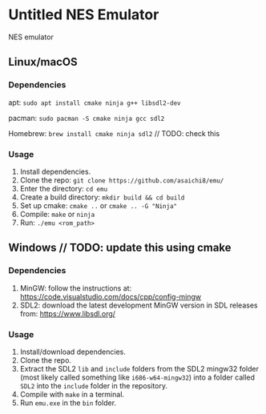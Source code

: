 Untitled NES Emulator
========================================================

NES emulator

Linux/macOS
------------
### Dependencies
apt: ```sudo apt install cmake ninja g++ libsdl2-dev```

pacman: ```sudo pacman -S cmake ninja gcc sdl2```

Homebrew: ```brew install cmake ninja sdl2``` // TODO: check this

### Usage
1. Install dependencies.
2. Clone the repo: ```git clone https://github.com/asaichi8/emu/```
3. Enter the directory: ```cd emu```
4. Create a build directory: ```mkdir build && cd build```
5. Set up cmake: ```cmake ..``` or ```cmake .. -G "Ninja"```
5. Compile: ```make``` or ```ninja```
6. Run: ```./emu <rom_path>```


Windows // TODO: update this using cmake
------------
### Dependencies
1. MinGW: follow the instructions at: https://code.visualstudio.com/docs/cpp/config-mingw
2. SDL2: download the latest development MinGW version in SDL releases from: https://www.libsdl.org/

### Usage
1. Install/download dependencies.
2. Clone the repo.
3. Extract the SDL2 `lib` and `include` folders from the SDL2 mingw32 folder (most likely called something like `i686-w64-mingw32`) into a folder called `SDL2` into the `include` folder in the repository.
4. Compile with ```make``` in a terminal.
5. Run `emu.exe` in the `bin` folder.
